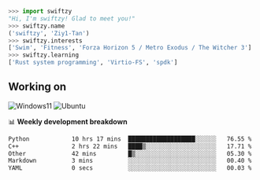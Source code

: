```python
>>> import swiftzy
"Hi, I'm swiftzy! Glad to meet you!"
>>> swiftzy.name
('swiftzy', 'Ziy1-Tan')
>>> swiftzy.interests
['Swim', 'Fitness', 'Forza Horizon 5 / Metro Exodus / The Witcher 3']
>>> swiftzy.learning
['Rust system programming', 'Virtio-FS', 'spdk']
```

## Working on

![Windows11](https://img.shields.io/badge/Windows%2011-00adef?style=flat-square&logo=windows&logoColor=ffffff)
![Ubuntu](https://img.shields.io/badge/Ubuntu%20(WSL)-dd4814?style=flat-square&logo=ubuntu&logoColor=ffffff)

📊 **Weekly development breakdown**
<!--START_SECTION:waka-->

```txt
Python            10 hrs 17 mins  ███████████████████░░░░░░   76.55 %
C++               2 hrs 22 mins   ████▒░░░░░░░░░░░░░░░░░░░░   17.71 %
Other             42 mins         █▒░░░░░░░░░░░░░░░░░░░░░░░   05.30 %
Markdown          3 mins          ░░░░░░░░░░░░░░░░░░░░░░░░░   00.40 %
YAML              0 secs          ░░░░░░░░░░░░░░░░░░░░░░░░░   00.03 %
```

<!--END_SECTION:waka-->
